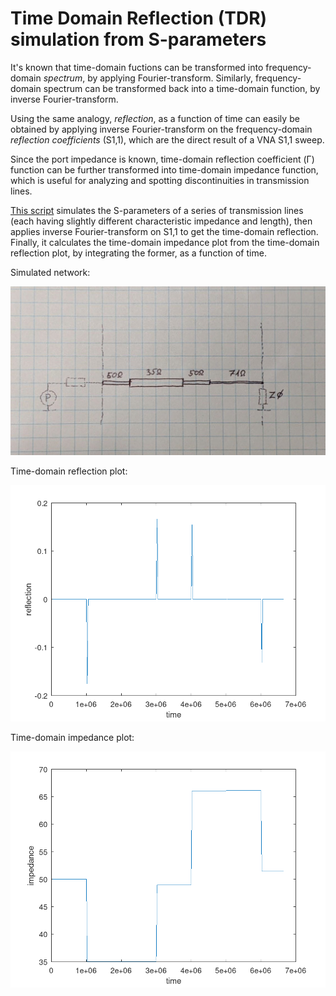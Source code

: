 # Time Domain Reflection (TDR) simulation from S-parameters

It's known that time-domain fuctions can be transformed into frequency-domain *spectrum*, by applying Fourier-transform. Similarly, frequency-domain spectrum can be transformed back into a time-domain function, by inverse Fourier-transform.

Using the same analogy, *reflection*, as a function of time can easily be obtained by applying inverse Fourier-transform on the frequency-domain *reflection coefficients* (S1,1), which are the direct result of a VNA S1,1 sweep.

Since the port impedance is known, time-domain reflection coefficient (Γ) function can be further transformed into time-domain impedance function, which is useful for analyzing and spotting discontinuities in transmission lines.

[This script](tdr.m) simulates the S-parameters of a series of transmission lines (each having slightly different characteristic impedance and length), then applies inverse Fourier-transform on S1,1 to get the time-domain reflection. Finally, it calculates the time-domain impedance plot from the time-domain reflection plot, by integrating the former, as a function of time. 

Simulated network:

![tdrschem](tdrschem.jpg)

Time-domain reflection plot:

![tdrplot1](refl.png)

Time-domain impedance plot:

![tdrplot3](imp.png)

